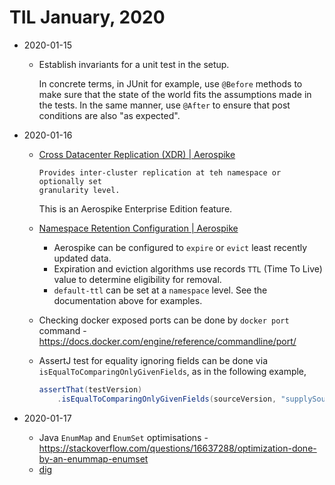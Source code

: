 # TIL January, 2020

- 2020-01-15
  - Establish invariants for a unit test in the setup. 
    
    In concrete terms, in JUnit for example, use `@Before` methods to make sure
    that the state of the world fits the assumptions made in the tests. In the
    same manner, use `@After` to ensure that post conditions are also "as
    expected".

- 2020-01-16
  - [Cross Datacenter Replication (XDR) | Aerospike](https://www.aerospike.com/docs/operations/configure/cross-datacenter/)
    
    ```
    Provides inter-cluster replication at teh namespace or optionally set
    granularity level.
    ```
    
    This is an Aerospike Enterprise Edition feature.
  - [Namespace Retention Configuration | Aerospike](https://www.aerospike.com/docs/operations/configure/namespace/retention)
    - Aerospike can be configured to `expire` or `evict` least recently updated data.
    - Expiration and eviction algorithms use records `TTL` (Time To Live) value to determine eligibility for removal.
    - `default-ttl` can be set at a `namespace` level. See the documentation
      above for examples.
  - Checking docker exposed ports can be done by `docker port` command - <https://docs.docker.com/engine/reference/commandline/port/>
  - AssertJ test for equality ignoring fields can be done via `isEqualToComparingOnlyGivenFields`, as in the following example,
    
    ```java
    assertThat(testVersion)
        .isEqualToComparingOnlyGivenFields(sourceVersion, "supplySourceList", "name", "defaultSeatId");
    ```

- 2020-01-17
  - Java `EnumMap` and `EnumSet` optimisations - <https://stackoverflow.com/questions/16637288/optimization-done-by-an-enummap-enumset>
  - [dig](https://en.wikipedia.org/wiki/Dig_(command))
